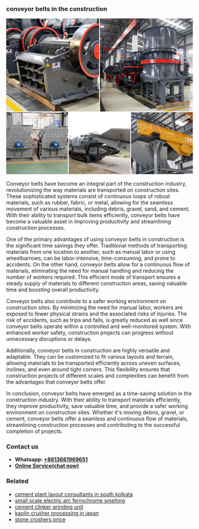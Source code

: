 <h3>conveyor belts in the construction</h3><img src='1706755626.jpg' alt=''><p>Conveyor belts have become an integral part of the construction industry, revolutionizing the way materials are transported on construction sites. These sophisticated systems consist of continuous loops of robust materials, such as rubber, fabric, or metal, allowing for the seamless movement of various materials, including debris, gravel, sand, and cement. With their ability to transport bulk items efficiently, conveyor belts have become a valuable asset in improving productivity and streamlining construction processes.</p><p>One of the primary advantages of using conveyor belts in construction is the significant time savings they offer. Traditional methods of transporting materials from one location to another, such as manual labor or using wheelbarrows, can be labor-intensive, time-consuming, and prone to accidents. On the other hand, conveyor belts allow for a continuous flow of materials, eliminating the need for manual handling and reducing the number of workers required. This efficient mode of transport ensures a steady supply of materials to different construction areas, saving valuable time and boosting overall productivity.</p><p>Conveyor belts also contribute to a safer working environment on construction sites. By minimizing the need for manual labor, workers are exposed to fewer physical strains and the associated risks of injuries. The risk of accidents, such as trips and falls, is greatly reduced as well since conveyor belts operate within a controlled and well-monitored system. With enhanced worker safety, construction projects can progress without unnecessary disruptions or delays.</p><p>Additionally, conveyor belts in construction are highly versatile and adaptable. They can be customized to fit various layouts and terrain, allowing materials to be transported efficiently across uneven surfaces, inclines, and even around tight corners. This flexibility ensures that construction projects of different scales and complexities can benefit from the advantages that conveyor belts offer.</p><p>In conclusion, conveyor belts have emerged as a time-saving solution in the construction industry. With their ability to transport materials efficiently, they improve productivity, save valuable time, and provide a safer working environment on construction sites. Whether it's moving debris, gravel, or cement, conveyor belts offer a seamless and continuous flow of materials, streamlining construction processes and contributing to the successful completion of projects.</p><h3>Contact us</h3><ul><li><strong>Whatsapp:&nbsp;<a href="https://wa.me/8613661969651">+8613661969651</a></strong></li><li><a href="https://swt.shibang-china.com/?git&amp;zhl&amp;conveyor belts in the construction"><strong>Online Service(chat now)</strong></a></li></ul><h3>Related</h3><ul><li><a href='cement plant layout consultants in south kolkata.md'>cement plant layout consultants in south kolkata</a></li><li><a href='small scale electric arc ferrochrome smelting.md'>small scale electric arc ferrochrome smelting</a></li><li><a href='cement clinker grinding unit.md'>cement clinker grinding unit</a></li><li><a href='kaolin crusher processing in japan.md'>kaolin crusher processing in japan</a></li><li><a href='stone crushers price.md'>stone crushers price</a></li></ul>